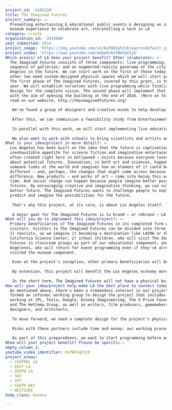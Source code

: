 ```yaml
---
project_id: '4102228'
title: The Imagined Futures
project_summary: >-
  Presenting entertaining & educational public events & designing an interactive
  museum experience to celebrate art, storytelling & tech in LA
category: create
organization_id: '2014096'
year_submitted: 2014
project_image: 'https://img.youtube.com/vi/KofWk5qh3jE/maxresdefault.jpg'
project_video: 'https://www.youtube.com/embed/KofWk5qh3jE'
Which area(s) of LA does your project benefit? Other (elaborate): >-
  The Imagined Futures consists of three components: live programming; a
  sequence of galleries; and an augmented-reality panorama of the city of Los
  Angeles in the future. We can start work on the first of these today; the
  other two need custom-designed physical spaces which we will start preparing.
  The first phase of The Imagined Futures, covered by this grant, is the next
  year. We will establish ourselves with live programming while finalizing the
  design for the complete vision. The second phase will implement that vision
  with the aim of opening the building at the end of 2016. (More on this can be
  read on our website, http://theimaginedfutures.org) 
   
   We've found a group of designers and creative minds to help develop our vision. Many are former Disney Imagineers now working at places like Google, The X Prize Foundation, and The Hettema Group. Over the past year, we've had twelve charettes with this group; that process will continue, but we're now at the point where we should work with a professional design firm – Thinkwell Group – to come up with concrete visions of the space needed, layouts of the galleries, what exhibits require, and the greater user experience. We estimate this process will take three months. 
   
   After this, we can commission a feasibility study from Entertainment + Culture Advisors to determine the project's cost (working estimate: $70 million) and resource usage. This will take another three months. At that point, serious fundraising can begin with introductions to potential partners: individuals and L.A.-based corporations that see our work as a way to attract possible future talent.
   
   In parallel with this work, we will start implementing live educational programming – some in Spanish or dual-language – by bringing together creatives and technologists to imagine futures in front of the general public. Our partners will the National Academy of Sciences, who have been presenting films with commentary from scientists. Working with the NAS, we will expand programming to include panels, presentations, debates, and competitions, as well as building mutually beneficial visibility.
   
   We also want to work with schools to bring scientists and artists working in creative media to students as a tool for educators to augment existing curricula. We want to bring together storytellers and people working on technology featured in stories to create a moment of revelation for audiences throughout the city who otherwise might not have such access.
What is your idea/project in more detail?: >-
  Los Angeles has been built on the idea that the future is captivating. Our
  inexhaustible appetite for science fiction and imaginative entertainment –
  often created right here in Hollywood – exists because everyone loves thinking
  about potential futures. Innovation, in both art and sciences, happens because
  someone looks at the world and imagines how an element of it could be
  different – and, perhaps, the changes that might come across because of that
  difference. New products – and works of art – come into being this way all the
  time. And social change can happen because people imagine better possible
  futures. By encouraging creative and imaginative thinking, we can cultivate a
  better future. The Imagined Futures wants to challenge people to explore,
  predict and imagine the possibilities for the future.
   
   That's why this project, at its core, is about Los Angeles itself. The possibilities for a city focused on imagining future potentials – as Los Angeles historically has been, from the prominence of the film and aerospace industries in the twentieth century to Activision today – are exciting. We want make sure that LA doesn't lose creativity to centers like San Francisco or New York by highlighting local creators, researchers, and companies who are on the cutting edge. We want to excite young Angelenos about scientific, technological, and creative career choices. The Imagined Futures also celebrates imagination, which teaches critical thinking, collaboration, problem solving, and entrepreneurship just as it leads to new industries in engineering, art, science and design. 
   
   A major goal for The Imagined Futures is to brand – or rebrand – LA as the premier place for creative minds to come to tinker with science and art in order to make exciting new things. This rebranding will have an immediate effect on existing creative industries: companies will be able to attract new talent and new ventures will find a foothold here. But the broader benefits of The Imagined Futures will only be seen with time. The seeds of ideas dreamed up today can blossom into future industries and fields of study. By 2050 there will be a more pronounced effect, as students who have grown up with The Imagined Futures programming will become major players in the industries that define the city. A population raised to prioritize the imagination will develop faster, farther and smarter. By doing so, we hope to create a population that will sustain Los Angeles well into the future.
What will you do to implement this idea/project?: >-
  Primary beneficiaries of The Imagined Futures in its completed form will be
  visitors. Visitors to The Imagined Futures can be divided into three groups:
  1) tourists, as we imagine it becoming a destination like LACMA or the
  California Science Center; 2) school children, who will visit The Imagined
  Futures in classroom groups as part of our educational component; and 3)
  Angelenos, who will return for event programming even if they've already
  visited the museum component.
   
   Even at the project's inception, other primary beneficiaries will be Los Angeles scientists, technologists, artists, and storytellers. The Imagined Futures will allow scientists to connect with artists (and vice versa), as well as sharing insights and ideas with the general public, which appears to be interested but generally lacks a venue for this sort of learning. The Imagined Futures will also be a platform for scientists and technologists as well as entertainment firms to promote their work as a way to attract attention, future talent, and the funds to continue.
   
   By extension, this project will benefit the Los Angeles economy more broadly – by bringing in money to the area – and attention to Los Angeles firms and creators. As a resource for educators, it will make getting students interested in STEM jobs (and thinking more broadly about the function of creativity) easier. A primary goal of this museum is to interest underrepresented populations in STEM fields: women, minorities, low-income groups, and those with English as a second language. Long-term, we'd like to see those students going into science, technology, and entertainment, bringing with them their diverse backgrounds and keeping their skills in the Los Angeles area. We want to be a driver of technological and entertainment progress in Los Angeles, which will benefit everyone. 
   
   In the short term, The Imagined Futures will not have a physical building. The number of people – and their economic effects – attending programs set up by The Imagined Futures will be smaller than it will be. We will, however, be able to launch our first year of educational initiatives, as well as public programming in partnership with the National Academy of Sciences. Collaborations between creators and scientists – and interaction between those professionals and students – will be happening from the beginning. We envision an immediate impact on students as well as a secondary impact on the creative arts in Los Angeles.
How will your idea/project help make LA the best place to connect today? In LA2050?: >-
  As mentioned above, there's been a tremendous interest in our project. We've
  formed an informal working group to design the project that includes people
  working at JPL, Tesla, Google, Disney Imagineering, The X Prize Foundation,
  and The Hettema Group, as well as writers, film producers, gamemakers,
  designers, and architects.
   
   To move forward, we need a complete design for the project's physical implementation. Members of the Burbank-based Thinkwell Group – the premier agency for designing museums, theme parks, and exhibits – have been working with us informally. Thinkwell has agreed to take us on as a client. Their work will finalize concrete visions of the space needed, layouts of the galleries, exhibition requirements, and user experience. We estimate this process will take three months. Once finished, we can commission a feasibility study from Beverly Hills-based Entertainment + Culture Advisors, who we've been meeting with. Successful completion of both studies will allow us to pinpoint exactly what we need to build to make our project feasible and designed for its highest potential. The concrete plan this process will develop will allow us to begin more serious fundraising. 
   
   Risks with these partners include time and money: our working process has given us a good idea of what we'd like to do, but a design process that isn't carefully controlled could drag out and cost more money than we've anticipated. We've reduced risk by having a long pre-design process working with others who've worked on similar projects – like Seattle's Experience Music Project. We've learned from their mistakes. Mission drift is a potential problem, but one we've attempted to minimize by focusing on what we want to do and working with experienced people. 
   
   As part of this preparedness, we want to start programming before we have a final space. Our partner in this will be The Science & Entertainment Exchange, part of the National Academy of Sciences. While they typically work with movies and television to increase the amount of science on screen, they want to work with us to reach a broader audience through public programming. Potential issues are building compelling programming, attracting audiences, and finding spaces. The NAS has shown they can do the first of these; we have tentative agreements with members of our working group in the entertainment business – including film institutes – to help us with the second and third of these issues.
Whom will your project benefit? Please be specific.: ''
empty_column_1: ''
youtube_video_identifier: KofWk5qh3jE
project_areas:
  - CENTRAL LA
  - EAST LA
  - SOUTH LA
  - SGV
  - SFV
  - SOUTH BAY
  - WESTSIDE
body_class: banana

---
```

